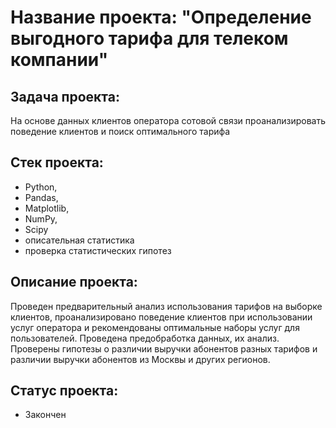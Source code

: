 # **Название проекта:** "Определение выгодного тарифа для телеком компании" 

##  **Задача проекта:**
На основе данных клиентов оператора сотовой связи проанализировать поведение клиентов и поиск оптимального тарифа

##  **Стек проекта:**
- Python, 
- Pandas, 
- Matplotlib, 
- NumPy,  
- Scipy
- описательная статистика
- проверка статистических гипотез
## **Описание проекта:**
Проведен предварительный анализ использования тарифов на выборке клиентов, проанализировано поведение клиентов при использовании услуг оператора и рекомендованы оптимальные наборы услуг для пользователей. Проведена предобработка данных, их анализ. Проверены гипотезы о различии выручки абонентов разных тарифов и различии выручки абонентов из Москвы и других регионов.
## **Статус проекта:**
- Закончен
